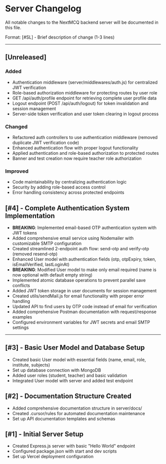 # Server Changelog

All notable changes to the NextMCQ backend server will be documented in this file.

Format: [#SL] - Brief description of change (1-3 lines)

---

## [Unreleased]
### Added
- Authentication middleware (server/middlewares/auth.js) for centralized JWT verification
- Role-based authorization middleware for protecting routes by user role
- GET /api/auth/profile endpoint for retrieving complete user profile data
- Logout endpoint (POST /api/auth/logout) for token invalidation and session management
- Server-side token verification and user token clearing in logout process

### Changed
- Refactored auth controllers to use authentication middleware (removed duplicate JWT verification code)
- Enhanced authentication flow with proper logout functionality
- Applied authentication and role-based authorization to protected routes
- Banner and test creation now require teacher role authorization

### Improved
- Code maintainability by centralizing authentication logic
- Security by adding role-based access control
- Error handling consistency across protected endpoints

## [#4] - Complete Authentication System Implementation
- **BREAKING**: Implemented email-based OTP authentication system with JWT tokens
- Added comprehensive email service using Nodemailer with customizable SMTP configuration
- Created streamlined 2-endpoint auth flow: send-otp and verify-otp (removed resend-otp)
- Enhanced User model with authentication fields (otp, otpExpiry, token, isEmailVerified, lastLoginAt)
- **BREAKING**: Modified User model to make only email required (name is now optional with default empty string)
- Implemented atomic database operations to prevent parallel save conflicts
- Added JWT token storage in user documents for session management
- Created utils/sendMail.js for email functionality with proper error handling
- Updated API to find users by OTP code instead of email for verification
- Added comprehensive Postman documentation with request/response examples
- Configured environment variables for JWT secrets and email SMTP settings

---

## [#3] - Basic User Model and Database Setup
- Created basic User model with essential fields (name, email, role, institute, subjects)
- Set up database connection with MongoDB
- Added user roles (student, teacher) and basic validation
- Integrated User model with server and added test endpoint

## [#2] - Documentation Structure Created
- Added comprehensive documentation structure in server/docs/
- Created .cursor/rules for automated documentation maintenance
- Set up API documentation templates and schemas

## [#1] - Initial Server Setup
- Created Express.js server with basic "Hello World" endpoint
- Configured package.json with start and dev scripts
- Set up Vercel deployment configuration
